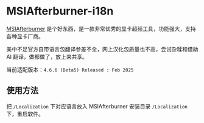 # MSIAfterburner-i18n

[MSIAfterburner](https://www.msi.com/Landing/afterburner/graphics-cards) 是个好东西，是一款非常优秀的显卡超频工具，功能强大，支持各种显卡厂商。

美中不足官方自带语言包翻译参差不全，网上汉化包质量也不高，尝试杂糅和借助 AI 翻译，做都做了，放上来共享。

当前适配版本：`4.6.6 (Beta5) Released : Feb 2025`

## 使用方法

把 `/Localization` 下对应语言放入 MSIAfterburner 安装目录 `/Localization` 下，重启软件。
